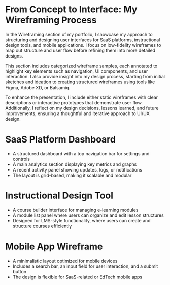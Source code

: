 # From Concept to Interface: My Wireframing Process

In the Wireframing section of my portfolio, I showcase my approach to structuring and designing user interfaces for SaaS platforms, instructional design tools, and mobile applications. I focus on low-fidelity wireframes to map out structure and user flow before refining them into more detailed designs.

This section includes categorized wireframe samples, each annotated to highlight key elements such as navigation, UI components, and user interaction. I also provide insight into my design process, starting from initial sketches and ideation to creating structured wireframes using tools like Figma, Adobe XD, or Balsamiq.

To enhance the presentation, I include either static wireframes with clear descriptions or interactive prototypes that demonstrate user flow. Additionally, I reflect on my design decisions, lessons learned, and future improvements, ensuring a thoughtful and iterative approach to UI/UX design.

<h1>SaaS Platform Dashboard</h1>

- A structured dashboard with a top navigation bar for settings and controls
- A main analytics section displaying key metrics and graphs
- A recent activity panel showing updates, logs, or notifications
- The layout is grid-based, making it scalable and modular

<h1>Instructional Design Tool</h1>

- A course builder interface for managing e-learning modules
- A module list panel where users can organize and edit lesson structures
- Designed for LMS-style functionality, where users can create and structure courses efficiently

<h1>Mobile App Wireframe</h1>

- A minimalistic layout optimized for mobile devices
- Includes a search bar, an input field for user interaction, and a submit button
- The design is flexible for SaaS-related or EdTech mobile apps
